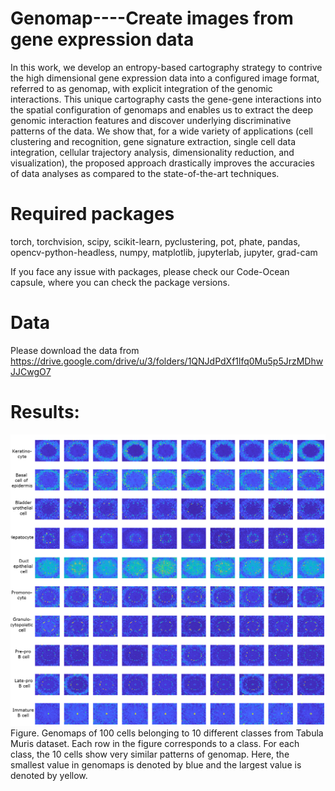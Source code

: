 # Genomap----Create images from gene expression data

In this work, we develop an entropy-based cartography strategy to contrive the high dimensional gene expression data into a configured image format, referred to as genomap, with explicit integration of the genomic interactions. This unique cartography casts the gene-gene interactions into the spatial configuration of genomaps and enables us to extract the deep genomic interaction features and discover underlying discriminative patterns of the data. We show that, for a wide variety of applications (cell clustering and recognition, gene signature extraction, single cell data integration, cellular trajectory analysis, dimensionality reduction, and visualization), the proposed approach drastically improves the accuracies of data analyses as compared to the state-of-the-art techniques.

# Required packages 

torch, torchvision, scipy, scikit-learn, pyclustering, pot, phate, pandas, opencv-python-headless, numpy, matplotlib, jupyterlab, jupyter, grad-cam

If you face any issue with packages, please check our Code-Ocean capsule, where you can check the package versions.

# Data

Please download the data from https://drive.google.com/drive/u/3/folders/1QNJdPdXf1lfq0Mu5p5JrzMDhwJJCwgO7

# Results:

![image](im3.png)
Figure. Genomaps of 100 cells belonging to 10 different classes from Tabula Muris dataset. Each row in the figure corresponds to a class. For each class, the 10 cells show very similar patterns of genomap. Here, the smallest value in genomaps is denoted by blue and the largest value is denoted by yellow.



